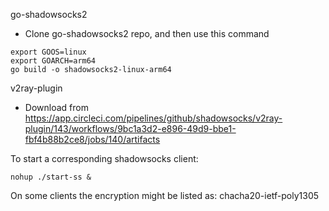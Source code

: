 go-shadowsocks2
 - Clone go-shadowsocks2 repo, and then use this command
```
export GOOS=linux
export GOARCH=arm64
go build -o shadowsocks2-linux-arm64
```

v2ray-plugin
 - Download from https://app.circleci.com/pipelines/github/shadowsocks/v2ray-plugin/143/workflows/9bc1a3d2-e896-49d9-bbe1-fbf4b88b2ce8/jobs/140/artifacts

To start a corresponding shadowsocks client:
```
nohup ./start-ss &
```
On some clients the encryption might be listed as: chacha20-ietf-poly1305
